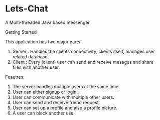 # Lets-Chat
A Multi-threaded Java based messenger

Getting Started

This application has two major parts:

1. Server : Handles the clients connectivity, clients itself, manages user related database. 
2. Client : Every (client) user can send and receive mesages and share files with another user.

Feautres:

1. The server handles multiple users at the same time.
2. User can either signup or login.
3. User can communicate with multiple other users.
4. User can send and receive friend request.
5. User can set up a profile and also a profile picture.
6. A user can block another use.

